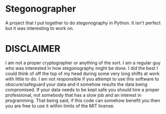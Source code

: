 # Stegonographer
A project that I put together to do stegonography in Python. It isn't perfect but it was interesting to work on.

# DISCLAIMER
I am not a proper cryptographer or anything of the sort. I am a regular guy who was interested in how stegonography might be done. I did the best I could think of off the top of my head during some very long shifts at work with little to do. I am not responsible if you attempt to use this software to obscure/safeguard your data and it somehow results the data being compromised. If your data needs to be kept safe you should hire a proper professional, not somebody that has a slow job and an interest in programming. That being said, if this code can somehow benefit you then you are free to use it within limits of the MIT license.
